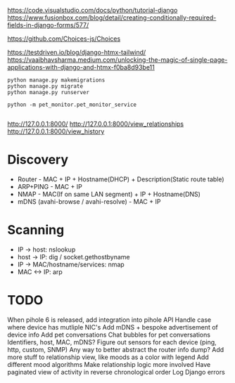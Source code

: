 https://code.visualstudio.com/docs/python/tutorial-django
https://www.fusionbox.com/blog/detail/creating-conditionally-required-fields-in-django-forms/577/


https://github.com/Choices-js/Choices


https://testdriven.io/blog/django-htmx-tailwind/
https://vaaibhavsharma.medium.com/unlocking-the-magic-of-single-page-applications-with-django-and-htmx-f0ba8d93be11


```
python manage.py makemigrations
python manage.py migrate
python manage.py runserver

python -m pet_monitor.pet_monitor_service


```

http://127.0.0.1:8000/
http://127.0.0.1:8000/view_relationships
http://127.0.0.1:8000/view_history


# Discovery

- Router - MAC + IP + Hostname(DHCP) + Description(Static route table)
- ARP+PING - MAC + IP 
- NMAP - MAC(If on same LAN segment) + IP + Hostname(DNS)
- mDNS (avahi-browse / avahi-resolve) - MAC + IP
# Scanning

- IP -> host: nslookup
- host -> IP: dig / socket.gethostbyname
- IP -> MAC/hostname/services: nmap
- MAC <-> IP: arp 


# TODO
When pihole 6 is released, add integration into pihole API
Handle case where device has mutliple NIC's
Add mDNS + bespoke advertisement of device info
Add pet conversations
Chat bubbles for pet conversations
Identifiers, host, MAC, mDNS?
Figure out sensors for each device (ping, http, custom, SNMP)
Any way to better abstract the router info dump?
Add more stuff to relationship view, like moods as a color with legend
Add different mood algorithms
Make relationship logic more involved
Have paginated view of activity in reverse chronological order
Log Django errors
